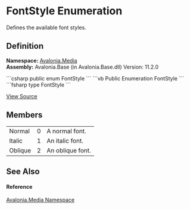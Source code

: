 # FontStyle Enumeration


Defines the available font styles.



## Definition
**Namespace:** <a href="N_Avalonia_Media">Avalonia.Media</a>  
**Assembly:** Avalonia.Base (in Avalonia.Base.dll) Version: 11.2.0

<Tabs groupId="api-code-preview">
<TabItem value="csharp" label="C#">
```csharp
public enum FontStyle
```
</TabItem>
<TabItem value="vb" label="VB">
```vb
Public Enumeration FontStyle
```
</TabItem>
<TabItem value="fsharp" label="F#">
```fsharp
type FontStyle
```
</TabItem>
</Tabs>



<a href="https://github.com/AvaloniaUI/Avalonia/tree/master/src/Avalonia.Base/Media/FontStyle.cs" title="View the source code">View Source</a>



## Members
<table>
<tr>
<td>Normal</td>
<td>0</td>
<td>A normal font.</td>
</tr>
<tr>
<td>Italic</td>
<td>1</td>
<td>An italic font.</td>
</tr>
<tr>
<td>Oblique</td>
<td>2</td>
<td>An oblique font.</td>
</tr>
</table>

## See Also


#### Reference
<a href="N_Avalonia_Media">Avalonia.Media Namespace</a>  
